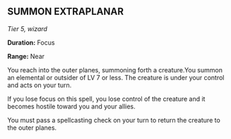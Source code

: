 ## SUMMON EXTRAPLANAR

_Tier 5, wizard_

**Duration:** Focus

**Range:** Near

You reach into the outer planes, summoning forth a creature.You summon an elemental or outsider of LV 7 or less. The creature is under your control and acts on your turn.

If you lose focus on this spell, you lose control of the creature and it becomes hostile toward you and your allies.

You must pass a spellcasting check on your turn to return the creature to the outer planes.

